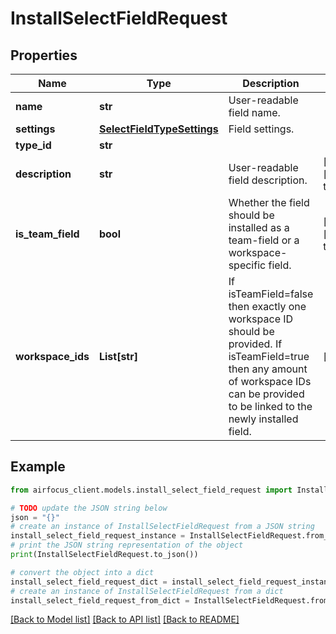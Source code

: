 # InstallSelectFieldRequest


## Properties

Name | Type | Description | Notes
------------ | ------------- | ------------- | -------------
**name** | **str** | User-readable field name. | 
**settings** | [**SelectFieldTypeSettings**](SelectFieldTypeSettings.md) | Field settings. | 
**type_id** | **str** |  | 
**description** | **str** | User-readable field description. | [optional] [default to '']
**is_team_field** | **bool** | Whether the field should be installed as a team-field or a workspace-specific field. | [optional] [default to False]
**workspace_ids** | **List[str]** | If isTeamField&#x3D;false then exactly one workspace ID should be provided. If isTeamField&#x3D;true then any amount of workspace IDs can be provided to be linked to the newly installed field. | [optional] 

## Example

```python
from airfocus_client.models.install_select_field_request import InstallSelectFieldRequest

# TODO update the JSON string below
json = "{}"
# create an instance of InstallSelectFieldRequest from a JSON string
install_select_field_request_instance = InstallSelectFieldRequest.from_json(json)
# print the JSON string representation of the object
print(InstallSelectFieldRequest.to_json())

# convert the object into a dict
install_select_field_request_dict = install_select_field_request_instance.to_dict()
# create an instance of InstallSelectFieldRequest from a dict
install_select_field_request_from_dict = InstallSelectFieldRequest.from_dict(install_select_field_request_dict)
```
[[Back to Model list]](../README.md#documentation-for-models) [[Back to API list]](../README.md#documentation-for-api-endpoints) [[Back to README]](../README.md)


